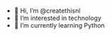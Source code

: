 - 👋 Hi, I’m @createthisnl
- 👀 I’m interested in technology
- 🌱 I’m currently learning Python

<!---
createthisnl/createthisnl is a ✨ special ✨ repository because its `README.md` (this file) appears on your GitHub profile.
You can click the Preview link to take a look at your changes.
--->
